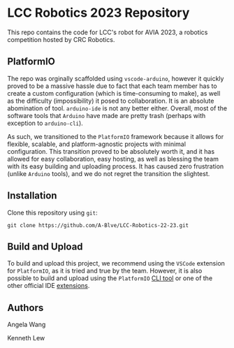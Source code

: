 # LCC Robotics 2023 Repository

This repo contains the code for LCC's robot for AVIA 2023, a robotics competition hosted by CRC Robotics. 

## PlatformIO

The repo was orginally scaffolded using `vscode-arduino`, however it quickly proved to be a massive hassle due to fact that each team member has to create a custom configuration (which is time-consuming to make), as well as the difficulty (impossibility) it posed to collaboration. It is an absolute abomination of tool. `arduino-ide` is not any better either. Overall, most of the software tools that `Arduino` have made are pretty trash (perhaps with exception to `arduino-cli`). 

As such, we transitioned to the `PlatformIO` framework because it allows for flexible, scalable, and platform-agnostic projects with minimal configuration. This transition proved to be absolutely worth it, and it has allowed for easy collaboration, easy hosting, as well as blessing the team with its easy building and uploading process. It has caused zero frustration (unlike `Arduino` tools), and we do not regret the transition the slightest.

## Installation 

Clone this repository using `git`:

    git clone https://github.com/A-Blve/LCC-Robotics-22-23.git

## Build and Upload

To build and upload this project, we recommend using the `VSCode` extension for `PlatformIO`, as it is tried and true by the team. However, it is also possible to build and upload using the `PlatformIO` [CLI tool](https://docs.platformio.org/en/stable/core/index.html) or one of the other official IDE [extensions](https://docs.platformio.org/en/latest/integration/ide/index.html). 

## Authors

Angela Wang

Kenneth Lew
